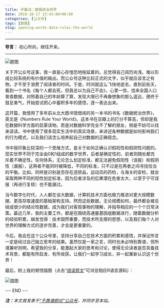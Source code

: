 ```yaml
---
title: 开篇词：数据统治世界
date: 2019-10-17 23:43:00+08:00
categories: [公众号]
tags: [数据]
slug: opening-words-data-rules-the-world
---
```


---

**导言：** 初心所向，继往开来。

---

![题图](/uploads/2019/1017/heatmap.png)

关于开公众号这事，我一直是心存惶恐地拖延着的。总觉得自己阅历尚浅，难以形成比较系统的有价值的输出。而公众号这种比较正式的文字，似乎就应该言之有物，才不至于浪费了阅读者的时间。于是，时间就这么飞快地逝去，直到前些天，看到一个书名《每个人都会死，但我总以为自己不会》，心里一惊，找来全国人口普查数据，对照着自己的年龄算了算，发现大限已不再像想象的那么遥远，便终于鼓足勇气，开始尝试把心中蓄积多年的感悟，逐一表达出来。

这开篇，我借用了多年前从北大图书馆借阅的另一本书的书名《数据统治世界》，英文是《Numbers Rule Your World》。这本书在豆瓣上的打分不算高，但却是我在数据科学方面的启蒙读物。若是对数据科学完全不了解的朋友，倒是不妨可以找来读读。书中使用了很多现实生活中的真实场景，来讲述各种数据是如何影响我们的行为模式，以及我们该怎么培养起自己对数据的正确观念。

书中我印象比较深的一个思维方式，是关于如何正确认识假阳性和假阴性问题的。现实世界不同于完全由0和1组成的数字世界，后者是确定性的，前者则随处都充斥着不确定性。任何体系，无论怎么划定标准，都无法避免假阳性（误报）和假阴性（漏报），这两者不能同时被降低，不同的标准，只不过是在两者之间寻找恰当的平衡。比如，同样是识别是否存在违禁品，运动员的药检，与海关的安检，就会采取两种不同的阳性划定标准，因为后者涉及的后果潜在危害太大，以至于宁可误报（再进行复核）也不能漏过。

当今数字化时代，人人都在谈大数据，计算机技术方面也极力推进对更大规模数据、更高存取速度的基础架构支持。然而这些数据，无论规模如何，最终都会被总结成很少的结论性数据，成为我们对客观事物的理解，并指导相应的一个个日常决策。最近几年，我的主要工作，都是在围绕高通量基因组数据进行，随着数据分析的经验积累，越发觉得：技术固然重要，而技术所支撑的思想，以及我们每个人对世界的理解方式的逐步完善，才会是更重要的。

今后，我会在这个公众号里，坚持分享自己在技术方面的积累和感悟，并保证所言一定是经过自己独立思考的结果。虽然仅是一家之言，同时也未必特别靠谱，但所谓兼听则明，希望我的分享，能激起大家的思考和讨论，使得无论读者是否具备技术背景，都能有所启发、有所收获。让我们一起学习成长，并一起重新认识这个世界！

最后，附上我的顿悟插图（点击“[阅读原文](https://github.com/yanlinlin82/190926a_How-Long-Will-I-Live)”可浏览相应R语言源码）：

![插图](/uploads/2019/1017/plot.png)

<div class="p-5 text-center">--- END ---</div>

<i><b>注：</b>本文首发表于[“不靠谱颜论”公众号](https://mp.weixin.qq.com/s/Oq-JjT4LCE-ilT0ZACqXJg)，并同步至本站。</i>
